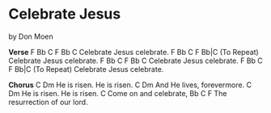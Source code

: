 # Celebrate Jesus

by Don Moen
 
**Verse**
F   Bb    C     F          Bb C
Celebrate Jesus celebrate.
F   Bb    C     F          Bb|C (To Repeat)
Celebrate Jesus celebrate.
F   Bb    C     F          Bb C
Celebrate Jesus celebrate.
F   Bb    C     F          Bb|C (To Repeat)
Celebrate Jesus celebrate.
 
**Chorus**
      C             Dm
He is risen.  He is risen.
       C             Dm
And He lives, forevermore.
      C             Dm
He is risen.  He is risen.
            C
Come on and celebrate,
         Bb      C      F
The resurrection of our lord.
